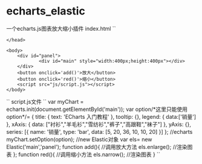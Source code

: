# echarts_elastic
一个echarts.js图表放大缩小插件
index.html
``<!doctype html>
<html>
	<head>
		<title>vue+chart</title>
		<script src="js/echarts.min.js"></script>
		<script src="js/echarts_elastic.js"></script>
		<style>
			.chart{
				margin:0 auto;
			}
			#but{
				width:310px;
				margin:0 auto;
			}
			.block{
				width:400px;
				margin:0 auto;
			}
		</style>

	</head>

	<body>
		<div id="panel">
				<div id="main" style="width:400px;height:400px"></div>
		</div>
		<button onclick='add()'>放大</button>
		<button onclick='red()'>缩小</button>
		<script src="js/script.js"></script>
	</body>
</html>``
script.js文件
``		var myChart = echarts.init(document.getElementById('main'));
        var option/*这里只能使用option*/= {
            title: {
                text: 'ECharts 入门教程'
            },
            tooltip: {},
            legend: {
                data:['销量']
            },
            xAxis: {
                data: ["衬衫","羊毛衫","雪纺衫","裤子","高跟鞋","袜子"]
            },
            yAxis: {},
            series: [{
                name: '销量',
                type: 'bar',
                data: [5, 20, 36, 10, 10, 20]
            }]
        };
		//echarts 
        myChart.setOption(option);
		//new Elastic对象
		var els= new Elastic('main','panel');
		function add(){
			//调用放大方法
		els.enlarge();
		//渲染图表
		};
		function red(){
			//调用缩小方法
		els.narrow();
		//渲染图表
		}
``
